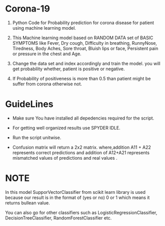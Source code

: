 # Corona-19
1) Python Code for Probability prediction for corona disease for patient using machine learning model.  

2) This Machine learning model based on RANDOM DATA set of BASIC SYMPTOMS like Fever, 	Dry cough,	Difficulty in breathing, RunnyNose,	Tiredness,	Body Aches,	Sore throat,	Bluish lips or face,	Persistent pain or pressure in the chest and Age.

3) Change the data set and index accordingly and train the model. you will get probability whether, patient is positive or negative.
4) If Probability of positiveness is more than 0.5 than patient might be suffer from corona otherwise not.

# GuideLines

- Make sure You have installed all depedencies required for the script.

- For getting well organized results use SPYDER IDLE.

- Run the script unitwise. 

- Confusion matrix will return a 2x2 matrix. where,addition A11 + A22 represents correct predictions and addition of A12+A21 represents     mismatched values of predictions and real values . 

# NOTE
In this model SupporVectorClassifier from scikit learn library is used because our result is in the format of (yes or no) 0 or 1 which means it returns bullean value. 

You can also go for other classifiers such as LogisticRegressionClassifier, DecisionTreeClassifier, RandomForestClassifier etc.
